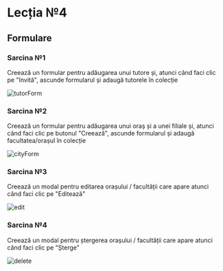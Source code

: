 # Lecția №4

## Formulare

### Sarcina №1

Creează un formular pentru adăugarea unui tutore și, atunci când faci clic pe "Invită", ascunde formularul și adaugă tutorele în colecție

![tutorForm](https://raw.githubusercontent.com/maresGoIT/react-fullstack/fson6-lectia-3/images/tutorForm.png)

### Sarcina №2

Creează un formular pentru adăugarea unui oraș și a unei filiale și, atunci când faci clic pe butonul "Creează", ascunde formularul și adaugă facultatea/orașul în colecție

![cityForm](https://raw.githubusercontent.com/maresGoIT/react-fullstack/fson6-lectia-3//images/cityForm.png)

### Sarcina №3

Creează un modal pentru editarea orașului / facultății care apare atunci când faci clic pe "Editează"

![edit](https://raw.githubusercontent.com/maresGoIT/react-fullstack/fson6-lectia-3//images/edit.png)

### Sarcina №4

Creează un modal pentru ștergerea orașului / facultății care apare atunci când faci clic pe "Șterge"

![delete](https://raw.githubusercontent.com/maresGoIT/react-fullstack/fson6-lectia-3//images/delete.png)
